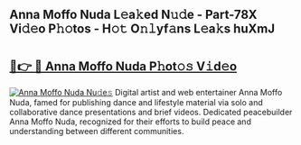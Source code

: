 ## Anna Moffo Nuda L𝚎a𝚔ed N𝚞𝚍e - Part-78X Vi𝚍𝚎o P𝚑𝚘tos - H𝚘𝚝 O𝚗𝚕yf𝚊ns L𝚎a𝚔s huXmJ

# <h2><a href="http://kf9fk9.oniu.top/?m=Anna+Moffo+Nuda">🔗👉 🔴 Anna Moffo Nuda P𝚑ot𝚘𝚜 V𝚒d𝚎o</a></h2>

[![Anna Moffo Nuda Nu𝚍e𝚜](https://i.imgur.com/0qMVB7G.gif)](http://kf9fk9.oniu.top/?m=Anna+Moffo+Nuda)
Digital artist and web entertainer Anna Moffo Nuda, famed for publishing dance and lifestyle material via solo and collaborative dance presentations and brief videos. Dedicated peacebuilder Anna Moffo Nuda, recognized for their efforts to build peace and understanding between different communities.  
